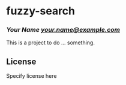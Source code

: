 # fuzzy-search
### _Your Name <your.name@example.com>_

This is a project to do ... something.

## License

Specify license here

